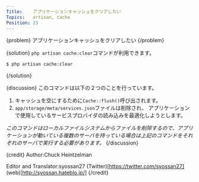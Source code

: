 ```yaml
---
Title:    アプリケーションキャッシュをクリアしたい
Topics:   artisan, cache
Position: 23
---
```


{problem}
アプリケーションキャッシュをクリアしたい
{/problem}

{solution}
`php artisan cache:clear`コマンドが利用できます。

```bash
$ php artisan cache:clear
```
{/solution}

{discussion}
このコマンドは以下の２つのことを行っています。

1. キャッシュを空にするために`Cache::flush()`呼び出されます。
2. `app/storage/meta/services.json`ファイルは削除され、
   アプリケーションで使用しているサービスプロバイダの読み込みを最適化しようとします。

_このコマンドはローカルファイルシステムからファイルを削除するので、アプリケーションが動いている複数のサーバを持っている場合は上記のコマンドをそれぞれのサーバで実行する必要があります。_
{/discussion}

{credit}
Author:Chuck Heintzelman

Editor and Translator:syossan27
(Twitter)[https://twitter.com/syossan27]
(web)[http://syossan.hateblo.jp/]
{/credit}
